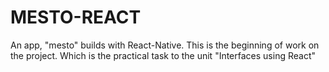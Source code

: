 # MESTO-REACT

An app, "mesto" builds with React-Native.
This is the beginning of work on the project. 
Which is the practical task to the unit "Interfaces using React" 
